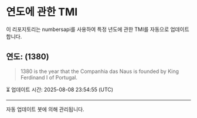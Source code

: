 
# 연도에 관한 TMI

이 리포지토리는 numbersapi를 사용하여 특정 년도에 관한 TMI를 자동으로 업데이트합니다.

## 연도: (1380)
> 1380 is the year that the Companhia das Naus is founded by King Ferdinand I of Portugal.

⏳ 업데이트 시간: 2025-08-08 23:54:55 (UTC)

---
자동 업데이트 봇에 의해 관리됩니다.
